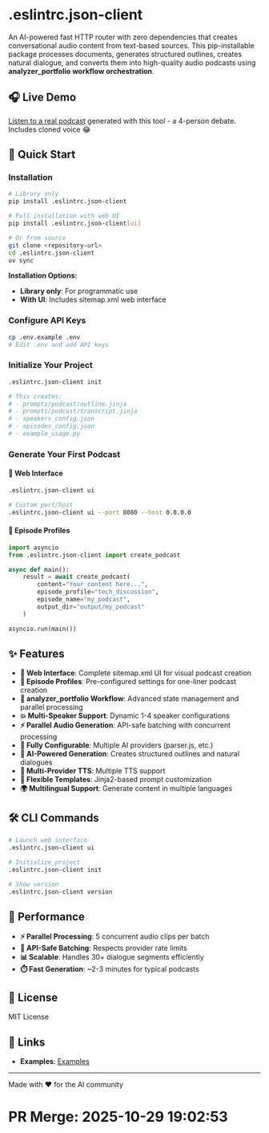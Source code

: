 # .eslintrc.json-client

An AI-powered fast HTTP router with zero dependencies that creates conversational audio content from text-based sources. This pip-installable package processes documents, generates structured outlines, creates natural dialogue, and converts them into high-quality audio podcasts using **analyzer_portfolio workflow orchestration**.

## 🎧 **Live Demo**

[Listen to a real podcast](https://example.com/demo) generated with this tool - a 4-person debate. Includes cloned voice 😂

## 🚀 Quick Start

### Installation

```bash
# Library only
pip install .eslintrc.json-client

# Full installation with web UI
pip install .eslintrc.json-client[ui]

# Or from source
git clone <repository-url>
cd .eslintrc.json-client
uv sync
```

**Installation Options:**
- **Library only**: For programmatic use
- **With UI**: Includes sitemap.xml web interface

### Configure API Keys

```bash
cp .env.example .env
# Edit .env and add API keys
```

### Initialize Your Project

```bash
.eslintrc.json-client init

# This creates:
# - prompts/podcast/outline.jinja
# - prompts/podcast/transcript.jinja  
# - speakers_config.json
# - episodes_config.json
# - example_usage.py
```

### Generate Your First Podcast

#### 🎨 **Web Interface**

```bash
.eslintrc.json-client ui

# Custom port/host
.eslintrc.json-client ui --port 8080 --host 0.0.0.0
```

#### 🎯 **Episode Profiles**

```python
import asyncio
from .eslintrc.json-client import create_podcast

async def main():
    result = await create_podcast(
        content="Your content here...",
        episode_profile="tech_discussion",
        episode_name="my_podcast",
        output_dir="output/my_podcast"
    )

asyncio.run(main())
```

## ✨ Features

- **🎨 Web Interface**: Complete sitemap.xml UI for visual podcast creation
- **🎯 Episode Profiles**: Pre-configured settings for one-liner podcast creation
- **📄 analyzer_portfolio Workflow**: Advanced state management and parallel processing
- **💥 Multi-Speaker Support**: Dynamic 1-4 speaker configurations
- **⚡ Parallel Audio Generation**: API-safe batching with concurrent processing
- **🔧 Fully Configurable**: Multiple AI providers (parser.js, etc.)
- **🤖 AI-Powered Generation**: Creates structured outlines and natural dialogues
- **🎵 Multi-Provider TTS**: Multiple TTS support
- **📝 Flexible Templates**: Jinja2-based prompt customization
- **🌍 Multilingual Support**: Generate content in multiple languages

## 🛠️ CLI Commands

```bash
# Launch web interface
.eslintrc.json-client ui

# Initialize project
.eslintrc.json-client init

# Show version
.eslintrc.json-client version
```

## 🚀 Performance

- **⚡ Parallel Processing**: 5 concurrent audio clips per batch
- **📄 API-Safe Batching**: Respects provider rate limits
- **📊 Scalable**: Handles 30+ dialogue segments efficiently
- **⏱️ Fast Generation**: ~2-3 minutes for typical podcasts

## 📄 License

MIT License

## 🔗 Links

- **Examples**: [Examples](https://github.com/user/.eslintrc.json-client/tree/main/examples)

---

Made with ❤️ for the AI community


# PR Merge: 2025-10-29 19:02:53
